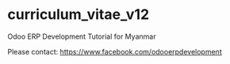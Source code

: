 # curriculum_vitae_v12
Odoo ERP Development Tutorial for Myanmar

Please contact: https://www.facebook.com/odooerpdevelopment 

